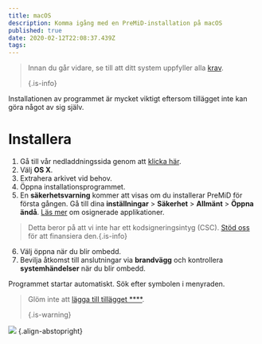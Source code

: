 ```yaml
---
title: macOS
description: Komma igång med en PreMiD-installation på macOS
published: true
date: 2020-02-12T22:08:37.439Z
tags:
---
```


> Innan du går vidare, se till att ditt system uppfyller alla [krav](/install/requirements). 
> 
> {.is-info}

Installationen av programmet är mycket viktigt eftersom tillägget inte kan göra något av sig själv.

# Installera
1. Gå till vår nedladdningssida genom att [klicka här](https://premid.app/downloads).
2. Välj **OS X**.
3. Extrahera arkivet vid behov.
4. Öppna installationsprogrammet.
5. En **säkerhetsvarning** kommer att visas om du installerar PreMiD för första gången. Gå till dina **inställningar** > **Säkerhet** > **Allmänt** > **Öppna ändå**. [Läs mer](https://support.apple.com/guide/mac-help/open-a-mac-app-from-an-unidentified-developer-mh40616/mac) om osignerade applikationer.
> Detta beror på att vi inte har ett kodsigneringsintyg (CSC). [Stöd oss](https://www.patreon.com/Timeraa) för att finansiera den.{.is-info}
6. Välj öppna när du blir ombedd.
7. Bevilja åtkomst till anslutningar via **brandvägg** och kontrollera **systemhändelser** när du blir ombedd.

Programmet startar automatiskt. Sök efter symbolen i menyraden.

> Glöm inte att [lägga till tillägget ****](/install). 
> 
> {.is-warning}

![](https://img.icons8.com/color/2x/mac-logo.png) {.align-abstopright}